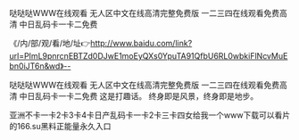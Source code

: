 哒哒哒WWW在线观看
无人区中文在线高清完整免费版
一二三四在线观看免费高清
中日乱码卡一卡二免费


《/内/部/观/看/地/址👉http://www.baidu.com/link?url=PImL9pnrcnEBTZd0DJwE1moEyQXs0YpuTA91QfbU6RL0wbkiFlNcvMuEbn0iJT6n&wd》--

哒哒哒WWW在线观看
无人区中文在线高清完整免费版
一二三四在线观看免费高清
中日乱码卡一卡二免费
这是打趣话。
终身即是风景，终身即是地步。





亚洲不卡一卡2卡3卡4卡日产乱码卡一卡2卡三卡四女给我一个www下载可以看片的166.su黑料正能量永久入口
